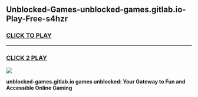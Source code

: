 
## Unblocked-Games-unblocked-games.gitlab.io-Play-Free-s4hzr
<h3>
<a href="https://premium76.site?title=unblocked-games.gitlab.io&ref=15A">CLICK TO PLAY</a></h3>
<hr>

<h3>
<a href="https://premium76.site?title=unblocked-games.gitlab.io&ref=15A">CLICK 2 PLAY</a>
  
</h3>

<a href="https://premium76.site?title=unblocked-games.gitlab.io&ref=15A"><img src="https://clearcache.store/games.png"></a>


**unblocked-games.gitlab.io games unblocked: Your Gateway to Fun and Accessible Online Gaming**
